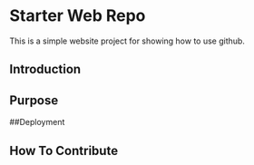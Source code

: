 # Starter Web Repo

This is a simple website project for showing how to use github.

## Introduction

## Purpose

##Deployment

## How To Contribute